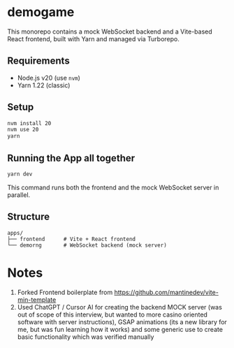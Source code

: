 # demogame

This monorepo contains a mock WebSocket backend and a Vite-based React frontend, built with Yarn and managed via Turborepo.

## Requirements

- Node.js v20 (use `nvm`)
- Yarn 1.22 (classic)

## Setup

```bash
nvm install 20
nvm use 20
yarn
```

## Running the App all together

```bash
yarn dev
```

This command runs both the frontend and the mock WebSocket server in parallel.

## Structure

```
apps/
├── frontend      # Vite + React frontend
└── demorng       # WebSocket backend (mock server)
```

# Notes
1. Forked Frontend boilerplate from https://github.com/mantinedev/vite-min-template
2. Used ChatGPT / Cursor AI for creating the backend MOCK server (was out of scope of this interview, but wanted to more casino oriented software with server instructions), GSAP animations (its a new library for me, but was fun learning how it works) and some generic use to create basic functionality which was verified manually
